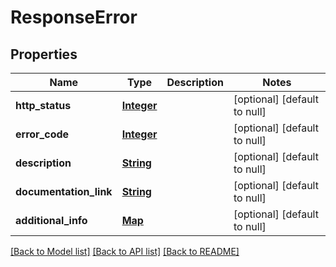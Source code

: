 # ResponseError
## Properties

Name | Type | Description | Notes
------------ | ------------- | ------------- | -------------
**http\_status** | [**Integer**](integer.md) |  | [optional] [default to null]
**error\_code** | [**Integer**](integer.md) |  | [optional] [default to null]
**description** | [**String**](string.md) |  | [optional] [default to null]
**documentation\_link** | [**String**](string.md) |  | [optional] [default to null]
**additional\_info** | [**Map**](array.md) |  | [optional] [default to null]

[[Back to Model list]](../README.md#documentation-for-models) [[Back to API list]](../README.md#documentation-for-api-endpoints) [[Back to README]](../README.md)

